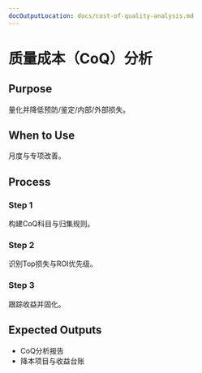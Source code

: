 ```yaml
---
docOutputLocation: docs/cost-of-quality-analysis.md
---
```


# 质量成本（CoQ）分析

## Purpose

量化并降低预防/鉴定/内部/外部损失。

## When to Use

月度与专项改善。

## Process

### Step 1

构建CoQ科目与归集规则。

### Step 2

识别Top损失与ROI优先级。

### Step 3

跟踪收益并固化。

## Expected Outputs

- CoQ分析报告
- 降本项目与收益台账

